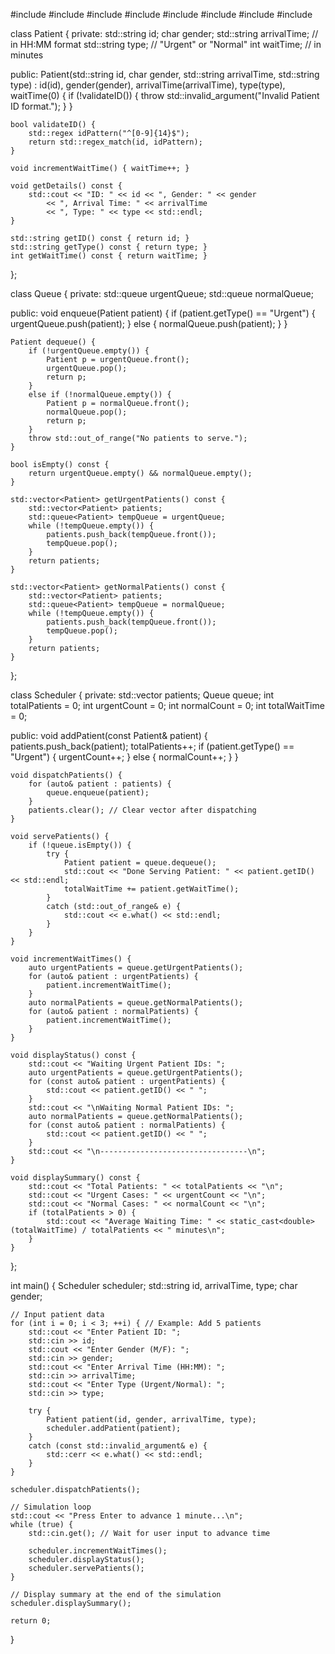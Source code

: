 #include <iostream>
#include <string>
#include <regex>
#include <queue>
#include <vector>
#include <stdexcept>
#include <cstdlib>
#include <ctime>

class Patient {
private:
    std::string id;
    char gender;
    std::string arrivalTime; // in HH:MM format
    std::string type; // "Urgent" or "Normal"
    int waitTime; // in minutes

public:
    Patient(std::string id, char gender, std::string arrivalTime, std::string type)
        : id(id), gender(gender), arrivalTime(arrivalTime), type(type), waitTime(0) {
        if (!validateID()) {
            throw std::invalid_argument("Invalid Patient ID format.");
        }
    }

    bool validateID() {
        std::regex idPattern("^[0-9]{14}$");
        return std::regex_match(id, idPattern);
    }

    void incrementWaitTime() { waitTime++; }

    void getDetails() const {
        std::cout << "ID: " << id << ", Gender: " << gender
            << ", Arrival Time: " << arrivalTime
            << ", Type: " << type << std::endl;
    }

    std::string getID() const { return id; }
    std::string getType() const { return type; }
    int getWaitTime() const { return waitTime; }
};

class Queue {
private:
    std::queue<Patient> urgentQueue;
    std::queue<Patient> normalQueue;

public:
    void enqueue(Patient patient) {
        if (patient.getType() == "Urgent") {
            urgentQueue.push(patient);
        }
        else {
            normalQueue.push(patient);
        }
    }

    Patient dequeue() {
        if (!urgentQueue.empty()) {
            Patient p = urgentQueue.front();
            urgentQueue.pop();
            return p;
        }
        else if (!normalQueue.empty()) {
            Patient p = normalQueue.front();
            normalQueue.pop();
            return p;
        }
        throw std::out_of_range("No patients to serve.");
    }

    bool isEmpty() const {
        return urgentQueue.empty() && normalQueue.empty();
    }

    std::vector<Patient> getUrgentPatients() const {
        std::vector<Patient> patients;
        std::queue<Patient> tempQueue = urgentQueue;
        while (!tempQueue.empty()) {
            patients.push_back(tempQueue.front());
            tempQueue.pop();
        }
        return patients;
    }

    std::vector<Patient> getNormalPatients() const {
        std::vector<Patient> patients;
        std::queue<Patient> tempQueue = normalQueue;
        while (!tempQueue.empty()) {
            patients.push_back(tempQueue.front());
            tempQueue.pop();
        }
        return patients;
    }
};

class Scheduler {
private:
    std::vector<Patient> patients;
    Queue queue;
    int totalPatients = 0;
    int urgentCount = 0;
    int normalCount = 0;
    int totalWaitTime = 0;

public:
    void addPatient(const Patient& patient) {
        patients.push_back(patient);
        totalPatients++;
        if (patient.getType() == "Urgent") {
            urgentCount++;
        }
        else {
            normalCount++;
        }
    }

    void dispatchPatients() {
        for (auto& patient : patients) {
            queue.enqueue(patient);
        }
        patients.clear(); // Clear vector after dispatching
    }

    void servePatients() {
        if (!queue.isEmpty()) {
            try {
                Patient patient = queue.dequeue();
                std::cout << "Done Serving Patient: " << patient.getID() << std::endl;
                totalWaitTime += patient.getWaitTime();
            }
            catch (std::out_of_range& e) {
                std::cout << e.what() << std::endl;
            }
        }
    }

    void incrementWaitTimes() {
        auto urgentPatients = queue.getUrgentPatients();
        for (auto& patient : urgentPatients) {
            patient.incrementWaitTime();
        }
        auto normalPatients = queue.getNormalPatients();
        for (auto& patient : normalPatients) {
            patient.incrementWaitTime();
        }
    }

    void displayStatus() const {
        std::cout << "Waiting Urgent Patient IDs: ";
        auto urgentPatients = queue.getUrgentPatients();
        for (const auto& patient : urgentPatients) {
            std::cout << patient.getID() << " ";
        }
        std::cout << "\nWaiting Normal Patient IDs: ";
        auto normalPatients = queue.getNormalPatients();
        for (const auto& patient : normalPatients) {
            std::cout << patient.getID() << " ";
        }
        std::cout << "\n---------------------------------\n";
    }

    void displaySummary() const {
        std::cout << "Total Patients: " << totalPatients << "\n";
        std::cout << "Urgent Cases: " << urgentCount << "\n";
        std::cout << "Normal Cases: " << normalCount << "\n";
        if (totalPatients > 0) {
            std::cout << "Average Waiting Time: " << static_cast<double>(totalWaitTime) / totalPatients << " minutes\n";
        }
    }
};

int main() {
    Scheduler scheduler;
    std::string id, arrivalTime, type;
    char gender;

    // Input patient data
    for (int i = 0; i < 3; ++i) { // Example: Add 5 patients
        std::cout << "Enter Patient ID: ";
        std::cin >> id;
        std::cout << "Enter Gender (M/F): ";
        std::cin >> gender;
        std::cout << "Enter Arrival Time (HH:MM): ";
        std::cin >> arrivalTime;
        std::cout << "Enter Type (Urgent/Normal): ";
        std::cin >> type;

        try {
            Patient patient(id, gender, arrivalTime, type);
            scheduler.addPatient(patient);
        }
        catch (const std::invalid_argument& e) {
            std::cerr << e.what() << std::endl;
        }
    }

    scheduler.dispatchPatients();

    // Simulation loop
    std::cout << "Press Enter to advance 1 minute...\n";
    while (true) {
        std::cin.get(); // Wait for user input to advance time

        scheduler.incrementWaitTimes();
        scheduler.displayStatus();
        scheduler.servePatients();
    }

    // Display summary at the end of the simulation
    scheduler.displaySummary();

    return 0;
}
